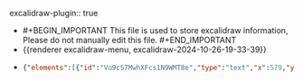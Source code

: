 excalidraw-plugin:: true

- #+BEGIN_IMPORTANT
  This file is used to store excalidraw information, Please do not manually edit this file.
  #+END_IMPORTANT
- {{renderer excalidraw-menu, excalidraw-2024-10-26-19-33-39}}
- ```json
  {"elements":[{"id":"Vu9cS7MwhXFcs1N9WMT8e","type":"text","x":579,"y":268,"width":385.7856140136719,"height":105,"angle":0,"strokeColor":"#1e1e1e","backgroundColor":"transparent","fillStyle":"solid","strokeWidth":2,"strokeStyle":"solid","roughness":1,"opacity":100,"groupIds":[],"frameId":null,"roundness":null,"seed":1539442405,"version":63,"versionNonce":1909127077,"isDeleted":true,"boundElements":null,"updated":1729949894813,"link":null,"locked":false,"text":"Naing Ye Minn\n\nEnterprise Linux Automation","fontSize":28,"fontFamily":1,"textAlign":"left","verticalAlign":"top","baseline":95,"containerId":null,"originalText":"Naing Ye Minn\n\nEnterprise Linux Automation","lineHeight":1.25},{"id":"3FSd1weLWUYtOf1rzoxHA","type":"text","x":617,"y":465,"width":71.31631469726562,"height":35,"angle":0,"strokeColor":"#1e1e1e","backgroundColor":"transparent","fillStyle":"solid","strokeWidth":2,"strokeStyle":"solid","roughness":1,"opacity":100,"groupIds":[],"frameId":null,"roundness":null,"seed":294857989,"version":8,"versionNonce":1148186533,"isDeleted":true,"boundElements":null,"updated":1729949630621,"link":null,"locked":false,"text":"RHCE","fontSize":28,"fontFamily":1,"textAlign":"left","verticalAlign":"top","baseline":25,"containerId":null,"originalText":"RHCE","lineHeight":1.25},{"id":"rnyTss_THtmxTxw29G4J3","type":"text","x":764,"y":490,"width":128.0445556640625,"height":35,"angle":0,"strokeColor":"#1e1e1e","backgroundColor":"transparent","fillStyle":"solid","strokeWidth":2,"strokeStyle":"solid","roughness":1,"opacity":100,"groupIds":[],"frameId":null,"roundness":null,"seed":2095763301,"version":25,"versionNonce":1854146859,"isDeleted":true,"boundElements":null,"updated":1729949630621,"link":null,"locked":false,"text":"RHEL 9.0","fontSize":28,"fontFamily":1,"textAlign":"left","verticalAlign":"top","baseline":25,"containerId":null,"originalText":"RHEL 9.0","lineHeight":1.25},{"id":"aA9U045Y-QWkrcus88fnK","type":"text","x":781,"y":610,"width":99.12042236328125,"height":35,"angle":0,"strokeColor":"#1e1e1e","backgroundColor":"transparent","fillStyle":"solid","strokeWidth":2,"strokeStyle":"solid","roughness":1,"opacity":100,"groupIds":[],"frameId":null,"roundness":null,"seed":1043126533,"version":34,"versionNonce":847033093,"isDeleted":true,"boundElements":null,"updated":1729949630621,"link":null,"locked":false,"text":"RHEL 7","fontSize":28,"fontFamily":1,"textAlign":"left","verticalAlign":"top","baseline":25,"containerId":null,"originalText":"RHEL 7","lineHeight":1.25},{"id":"uKOrZ425rPfJOjbYTRNqa","type":"text","x":761,"y":448,"width":132.41256713867188,"height":35,"angle":0,"strokeColor":"#1e1e1e","backgroundColor":"transparent","fillStyle":"solid","strokeWidth":2,"strokeStyle":"solid","roughness":1,"opacity":100,"groupIds":[],"frameId":null,"roundness":null,"seed":1496507243,"version":28,"versionNonce":1193257931,"isDeleted":true,"boundElements":null,"updated":1729949630621,"link":null,"locked":false,"text":"RHEL 8.0","fontSize":28,"fontFamily":1,"textAlign":"left","verticalAlign":"top","baseline":25,"containerId":null,"originalText":"RHEL 8.0","lineHeight":1.25},{"id":"Vb8mHk0lLEUwstewMcu8Y","type":"text","x":935,"y":464,"width":89.68435668945312,"height":35,"angle":0,"strokeColor":"#1e1e1e","backgroundColor":"transparent","fillStyle":"solid","strokeWidth":2,"strokeStyle":"solid","roughness":1,"opacity":100,"groupIds":[],"frameId":null,"roundness":null,"seed":1300563883,"version":17,"versionNonce":2094664293,"isDeleted":true,"boundElements":null,"updated":1729949630621,"link":null,"locked":false,"text":"Ansible","fontSize":28,"fontFamily":1,"textAlign":"left","verticalAlign":"top","baseline":25,"containerId":null,"originalText":"Ansible","lineHeight":1.25},{"id":"PUTspkF69q9bMFiEwy_7f","type":"text","x":507,"y":366,"width":160.80465698242188,"height":35,"angle":0,"strokeColor":"#1e1e1e","backgroundColor":"transparent","fillStyle":"solid","strokeWidth":2,"strokeStyle":"solid","roughness":1,"opacity":100,"groupIds":[],"frameId":null,"roundness":null,"seed":1946973477,"version":100,"versionNonce":1668366469,"isDeleted":true,"boundElements":null,"updated":1729949918369,"link":null,"locked":false,"text":"AlmaLinux 9","fontSize":28,"fontFamily":1,"textAlign":"left","verticalAlign":"top","baseline":25,"containerId":null,"originalText":"AlmaLinux 9","lineHeight":1.25},{"id":"FE3eVhjb7I_0d6GBnxSJT","type":"text","x":573,"y":443,"width":142.01658630371094,"height":35,"angle":0,"strokeColor":"#1e1e1e","backgroundColor":"transparent","fillStyle":"solid","strokeWidth":2,"strokeStyle":"solid","roughness":1,"opacity":100,"groupIds":[],"frameId":null,"roundness":null,"seed":1654344197,"version":21,"versionNonce":1779343691,"isDeleted":true,"boundElements":null,"updated":1729949865261,"link":null,"locked":false,"text":"VirtualBox","fontSize":28,"fontFamily":1,"textAlign":"left","verticalAlign":"top","baseline":25,"containerId":null,"originalText":"VirtualBox","lineHeight":1.25},{"id":"ncmM0HgQN3NzmFj_mAY3V","type":"text","x":568,"y":511,"width":289.3252258300781,"height":35,"angle":0,"strokeColor":"#1e1e1e","backgroundColor":"transparent","fillStyle":"solid","strokeWidth":2,"strokeStyle":"solid","roughness":1,"opacity":100,"groupIds":[],"frameId":null,"roundness":null,"seed":709743563,"version":32,"versionNonce":2090806501,"isDeleted":true,"boundElements":null,"updated":1729949865261,"link":null,"locked":false,"text":"VMware Workstation ","fontSize":28,"fontFamily":1,"textAlign":"left","verticalAlign":"top","baseline":25,"containerId":null,"originalText":"VMware Workstation ","lineHeight":1.25},{"id":"1P3S-SkDRUn8FBP0wq86R","type":"text","x":1035,"y":449,"width":202.77685546875,"height":140,"angle":0,"strokeColor":"#1e1e1e","backgroundColor":"transparent","fillStyle":"solid","strokeWidth":2,"strokeStyle":"solid","roughness":1,"opacity":100,"groupIds":[],"frameId":null,"roundness":null,"seed":512078821,"version":74,"versionNonce":31604715,"isDeleted":true,"boundElements":null,"updated":1729949865261,"link":null,"locked":false,"text":"VM x 3\n- Control\n- Manged Node\n- Manged Node","fontSize":28,"fontFamily":1,"textAlign":"left","verticalAlign":"top","baseline":130,"containerId":null,"originalText":"VM x 3\n- Control\n- Manged Node\n- Manged Node","lineHeight":1.25},{"id":"wownLJGDiq0rkCRTtA1xB","type":"text","x":691,"y":137,"width":496.0082092285156,"height":45,"angle":0,"strokeColor":"#1e1e1e","backgroundColor":"transparent","fillStyle":"solid","strokeWidth":2,"strokeStyle":"solid","roughness":1,"opacity":100,"groupIds":[],"frameId":null,"roundness":null,"seed":1158877797,"version":56,"versionNonce":1955942213,"isDeleted":false,"boundElements":null,"updated":1729950054700,"link":null,"locked":false,"text":"Enterprise Linux Automation","fontSize":36,"fontFamily":1,"textAlign":"left","verticalAlign":"top","baseline":32,"containerId":null,"originalText":"Enterprise Linux Automation","lineHeight":1.25},{"id":"BXzPsp_CIK_VrMoZ5d1H9","type":"text","x":875,"y":211,"width":96.73202514648438,"height":45,"angle":0,"strokeColor":"#1e1e1e","backgroundColor":"transparent","fillStyle":"solid","strokeWidth":2,"strokeStyle":"solid","roughness":1,"opacity":100,"groupIds":[],"frameId":null,"roundness":null,"seed":1069683333,"version":29,"versionNonce":1645551269,"isDeleted":false,"boundElements":null,"updated":1729950054700,"link":null,"locked":false,"text":"Day 1","fontSize":36,"fontFamily":1,"textAlign":"left","verticalAlign":"top","baseline":32,"containerId":null,"originalText":"Day 1","lineHeight":1.25},{"id":"8fwHM2g1bF2w5a--OxgPk","type":"text","x":817,"y":321,"width":227.4449462890625,"height":35,"angle":0,"strokeColor":"#1e1e1e","backgroundColor":"transparent","fillStyle":"solid","strokeWidth":2,"strokeStyle":"solid","roughness":1,"opacity":100,"groupIds":[],"frameId":null,"roundness":null,"seed":1865745605,"version":36,"versionNonce":378127147,"isDeleted":false,"boundElements":null,"updated":1729950107648,"link":null,"locked":false,"text":"Why Automation?","fontSize":28,"fontFamily":1,"textAlign":"left","verticalAlign":"top","baseline":25,"containerId":null,"originalText":"Why Automation?","lineHeight":1.25},{"id":"wa2w8qycJZdjyJekFKYes","type":"text","x":816,"y":413,"width":250.51705932617188,"height":35,"angle":0,"strokeColor":"#1e1e1e","backgroundColor":"transparent","fillStyle":"solid","strokeWidth":2,"strokeStyle":"solid","roughness":1,"opacity":100,"groupIds":[],"frameId":null,"roundness":null,"seed":463564555,"version":35,"versionNonce":1548905835,"isDeleted":false,"boundElements":null,"updated":1729950299490,"link":null,"locked":false,"text":"Repetitive Tasks ","fontSize":28,"fontFamily":1,"textAlign":"left","verticalAlign":"top","baseline":25,"containerId":null,"originalText":"Repetitive Tasks ","lineHeight":1.25},{"id":"jPdaxb97V5qTTSD_kqEQE","type":"text","x":823,"y":477,"width":354.7054748535156,"height":35,"angle":0,"strokeColor":"#1e1e1e","backgroundColor":"transparent","fillStyle":"solid","strokeWidth":2,"strokeStyle":"solid","roughness":1,"opacity":100,"groupIds":[],"frameId":null,"roundness":null,"seed":661687525,"version":25,"versionNonce":1918229509,"isDeleted":false,"boundElements":null,"updated":1729950615679,"link":null,"locked":false,"text":"Configuration Management","fontSize":28,"fontFamily":1,"textAlign":"left","verticalAlign":"top","baseline":25,"containerId":null,"originalText":"Configuration Management","lineHeight":1.25},{"id":"YCuVANSdMJ7Kt4rT4Blqr","type":"text","x":821,"y":546,"width":307.8892822265625,"height":35,"angle":0,"strokeColor":"#1e1e1e","backgroundColor":"transparent","fillStyle":"solid","strokeWidth":2,"strokeStyle":"solid","roughness":1,"opacity":100,"groupIds":[],"frameId":null,"roundness":null,"seed":9804811,"version":33,"versionNonce":106522955,"isDeleted":false,"boundElements":null,"updated":1729950707673,"link":null,"locked":false,"text":"Mitigate Human Errors","fontSize":28,"fontFamily":1,"textAlign":"left","verticalAlign":"top","baseline":25,"containerId":null,"originalText":"Mitigate Human Errors","lineHeight":1.25},{"id":"Mu4IooiRQycnNg79KeHHn","type":"text","x":833,"y":624,"width":14.00006103515625,"height":35,"angle":0,"strokeColor":"#1e1e1e","backgroundColor":"transparent","fillStyle":"solid","strokeWidth":2,"strokeStyle":"solid","roughness":1,"opacity":100,"groupIds":[],"frameId":null,"roundness":null,"seed":2048739627,"version":2,"versionNonce":1136081515,"isDeleted":true,"boundElements":null,"updated":1729950831686,"link":null,"locked":false,"text":"","fontSize":28,"fontFamily":1,"textAlign":"left","verticalAlign":"top","baseline":25,"containerId":null,"originalText":"","lineHeight":1.25},{"id":"swW-Bd48fsx7zt96b870l","type":"text","x":815,"y":614,"width":422.913818359375,"height":35,"angle":0,"strokeColor":"#1e1e1e","backgroundColor":"transparent","fillStyle":"solid","strokeWidth":2,"strokeStyle":"solid","roughness":1,"opacity":100,"groupIds":[],"frameId":null,"roundness":null,"seed":1453274405,"version":41,"versionNonce":980821733,"isDeleted":false,"boundElements":null,"updated":1729950856153,"link":null,"locked":false,"text":"IaC - Infrastructure as Code","fontSize":28,"fontFamily":1,"textAlign":"left","verticalAlign":"top","baseline":25,"containerId":null,"originalText":"IaC - Infrastructure as Code","lineHeight":1.25},{"id":"68aUtwe24GRsEC9OGKjOo","type":"text","x":910,"y":661,"width":283.52923583984375,"height":35,"angle":0,"strokeColor":"#1e1e1e","backgroundColor":"transparent","fillStyle":"solid","strokeWidth":2,"strokeStyle":"solid","roughness":1,"opacity":100,"groupIds":[],"frameId":null,"roundness":null,"seed":376539595,"version":36,"versionNonce":188080843,"isDeleted":false,"boundElements":null,"updated":1729950972359,"link":null,"locked":false,"text":"Terraform/OpenTofu","fontSize":28,"fontFamily":1,"textAlign":"left","verticalAlign":"top","baseline":25,"containerId":null,"originalText":"Terraform/OpenTofu","lineHeight":1.25},{"id":"ae7R7AuSqHMO8xfYe5tQa","type":"text","x":620,"y":875,"width":283.52923583984375,"height":35,"angle":0,"strokeColor":"#1e1e1e","backgroundColor":"transparent","fillStyle":"solid","strokeWidth":2,"strokeStyle":"solid","roughness":1,"opacity":100,"groupIds":[],"frameId":null,"roundness":null,"seed":1075299307,"version":26,"versionNonce":1988789611,"isDeleted":false,"boundElements":null,"updated":1729951518745,"link":null,"locked":false,"text":"Terraform/OpenTofu","fontSize":28,"fontFamily":1,"textAlign":"left","verticalAlign":"top","baseline":25,"containerId":null,"originalText":"Terraform/OpenTofu","lineHeight":1.25},{"id":"2jCmpM2BSlXzpClQgefzq","type":"text","x":1123,"y":828,"width":89.68435668945312,"height":35,"angle":0,"strokeColor":"#1e1e1e","backgroundColor":"transparent","fillStyle":"solid","strokeWidth":2,"strokeStyle":"solid","roughness":1,"opacity":100,"groupIds":[],"frameId":null,"roundness":null,"seed":989854475,"version":36,"versionNonce":965517323,"isDeleted":false,"boundElements":null,"updated":1729951518745,"link":null,"locked":false,"text":"Ansible","fontSize":28,"fontFamily":1,"textAlign":"left","verticalAlign":"top","baseline":25,"containerId":null,"originalText":"Ansible","lineHeight":1.25},{"id":"zn4YlWsqu0Sc1EpUDQxfC","type":"text","x":1122,"y":887,"width":60.78826904296875,"height":35,"angle":0,"strokeColor":"#1e1e1e","backgroundColor":"transparent","fillStyle":"solid","strokeWidth":2,"strokeStyle":"solid","roughness":1,"opacity":100,"groupIds":[],"frameId":null,"roundness":null,"seed":1319991909,"version":35,"versionNonce":380790443,"isDeleted":false,"boundElements":null,"updated":1729951518745,"link":null,"locked":false,"text":"Chef","fontSize":28,"fontFamily":1,"textAlign":"left","verticalAlign":"top","baseline":25,"containerId":null,"originalText":"Chef","lineHeight":1.25},{"id":"QCGCHsMC9Qt0g92_o2A_X","type":"text","x":1124,"y":939,"width":93.15640258789062,"height":35,"angle":0,"strokeColor":"#1e1e1e","backgroundColor":"transparent","fillStyle":"solid","strokeWidth":2,"strokeStyle":"solid","roughness":1,"opacity":100,"groupIds":[],"frameId":null,"roundness":null,"seed":1510917,"version":42,"versionNonce":1688623435,"isDeleted":false,"boundElements":null,"updated":1729951518745,"link":null,"locked":false,"text":"Puppet","fontSize":28,"fontFamily":1,"textAlign":"left","verticalAlign":"top","baseline":25,"containerId":null,"originalText":"Puppet","lineHeight":1.25},{"id":"JGHOQE_cFDNK_-zR5a2Nz","type":"text","x":616,"y":817,"width":217.3089141845703,"height":35,"angle":0,"strokeColor":"#1e1e1e","backgroundColor":"transparent","fillStyle":"solid","strokeWidth":2,"strokeStyle":"solid","roughness":1,"opacity":100,"groupIds":[],"frameId":null,"roundness":null,"seed":98014411,"version":70,"versionNonce":1086519275,"isDeleted":false,"boundElements":null,"updated":1729951518745,"link":null,"locked":false,"text":"Cloud Formation","fontSize":28,"fontFamily":1,"textAlign":"left","verticalAlign":"top","baseline":25,"containerId":null,"originalText":"Cloud Formation","lineHeight":1.25},{"id":"xYpZyrVYJ5PVfbMShq56D","type":"text","x":1123,"y":1002,"width":136.2765655517578,"height":35,"angle":0,"strokeColor":"#1e1e1e","backgroundColor":"transparent","fillStyle":"solid","strokeWidth":2,"strokeStyle":"solid","roughness":1,"opacity":100,"groupIds":[],"frameId":null,"roundness":null,"seed":1696588107,"version":42,"versionNonce":957530763,"isDeleted":false,"boundElements":null,"updated":1729951518745,"link":null,"locked":false,"text":"Saltstack","fontSize":28,"fontFamily":1,"textAlign":"left","verticalAlign":"top","baseline":25,"containerId":null,"originalText":"Saltstack","lineHeight":1.25},{"id":"QCobhluPEZISVKzfRtw8S","type":"text","x":642,"y":755,"width":51.96821594238281,"height":35,"angle":0,"strokeColor":"#1e1e1e","backgroundColor":"transparent","fillStyle":"solid","strokeWidth":2,"strokeStyle":"solid","roughness":1,"opacity":100,"groupIds":[],"frameId":null,"roundness":null,"seed":2026822245,"version":14,"versionNonce":113985739,"isDeleted":false,"boundElements":null,"updated":1729951558369,"link":null,"locked":false,"text":"IaC","fontSize":28,"fontFamily":1,"textAlign":"left","verticalAlign":"top","baseline":25,"containerId":null,"originalText":"IaC","lineHeight":1.25},{"id":"86FqzZagiYGEvODhXZ41u","type":"text","x":1111,"y":759,"width":315.95330810546875,"height":35,"angle":0,"strokeColor":"#1e1e1e","backgroundColor":"transparent","fillStyle":"solid","strokeWidth":2,"strokeStyle":"solid","roughness":1,"opacity":100,"groupIds":[],"frameId":null,"roundness":null,"seed":1855130277,"version":51,"versionNonce":2120208933,"isDeleted":false,"boundElements":null,"updated":1729951542834,"link":null,"locked":false,"text":"Automation/ConfigMgmt","fontSize":28,"fontFamily":1,"textAlign":"left","verticalAlign":"top","baseline":25,"containerId":null,"originalText":"Automation/ConfigMgmt","lineHeight":1.25},{"id":"E2UIMNGsd0up1NCOqKrTQ","type":"text","x":674,"y":1109,"width":115.30804443359375,"height":45,"angle":0,"strokeColor":"#1e1e1e","backgroundColor":"transparent","fillStyle":"solid","strokeWidth":2,"strokeStyle":"solid","roughness":1,"opacity":100,"groupIds":[],"frameId":null,"roundness":null,"seed":283796197,"version":19,"versionNonce":1611776683,"isDeleted":false,"boundElements":null,"updated":1729952291003,"link":null,"locked":false,"text":"Ansible","fontSize":36,"fontFamily":1,"textAlign":"left","verticalAlign":"top","baseline":32,"containerId":null,"originalText":"Ansible","lineHeight":1.25},{"id":"EVAmFa3Dogau9bVxLzWgX","type":"text","x":682,"y":1176,"width":155.2046356201172,"height":140,"angle":0,"strokeColor":"#1e1e1e","backgroundColor":"transparent","fillStyle":"solid","strokeWidth":2,"strokeStyle":"solid","roughness":1,"opacity":100,"groupIds":[],"frameId":null,"roundness":null,"seed":1773670443,"version":67,"versionNonce":28980555,"isDeleted":false,"boundElements":null,"updated":1729952291003,"link":null,"locked":false,"text":"- Agentless\n  - ssh\n  - WinRM\n- Push","fontSize":28,"fontFamily":1,"textAlign":"left","verticalAlign":"top","baseline":130,"containerId":null,"originalText":"- Agentless\n  - ssh\n  - WinRM\n- Push","lineHeight":1.25},{"id":"6NxJCccWzy8LXlYVeXzwZ","type":"text","x":1100,"y":1103,"width":119.77203369140625,"height":45,"angle":0,"strokeColor":"#1e1e1e","backgroundColor":"transparent","fillStyle":"solid","strokeWidth":2,"strokeStyle":"solid","roughness":1,"opacity":100,"groupIds":[],"frameId":null,"roundness":null,"seed":846796101,"version":27,"versionNonce":1190876139,"isDeleted":false,"boundElements":null,"updated":1729952291003,"link":null,"locked":false,"text":"Puppet","fontSize":36,"fontFamily":1,"textAlign":"left","verticalAlign":"top","baseline":32,"containerId":null,"originalText":"Puppet","lineHeight":1.25},{"id":"3biHIBPMYeg0FTbAXj5Ka","type":"text","x":1099,"y":1174,"width":192.97679138183594,"height":70,"angle":0,"strokeColor":"#1e1e1e","backgroundColor":"transparent","fillStyle":"solid","strokeWidth":2,"strokeStyle":"solid","roughness":1,"opacity":100,"groupIds":[],"frameId":null,"roundness":null,"seed":1809975429,"version":47,"versionNonce":266313355,"isDeleted":false,"boundElements":null,"updated":1729952291003,"link":null,"locked":false,"text":"- Agent-based\n- Pull","fontSize":28,"fontFamily":1,"textAlign":"left","verticalAlign":"top","baseline":60,"containerId":null,"originalText":"- Agent-based\n- Pull","lineHeight":1.25},{"id":"QEFaI7bxtDipOZuUZTw4Z","type":"text","x":1125,"y":1293,"width":14.00006103515625,"height":35,"angle":0,"strokeColor":"#1e1e1e","backgroundColor":"transparent","fillStyle":"solid","strokeWidth":2,"strokeStyle":"solid","roughness":1,"opacity":100,"groupIds":[],"frameId":null,"roundness":null,"seed":2130585829,"version":2,"versionNonce":1838871461,"isDeleted":true,"boundElements":null,"updated":1729952047777,"link":null,"locked":false,"text":"","fontSize":28,"fontFamily":1,"textAlign":"left","verticalAlign":"top","baseline":25,"containerId":null,"originalText":"","lineHeight":1.25},{"id":"-v5snREcynI5TWzRTG99T","type":"text","x":679,"y":1329,"width":115.38847351074219,"height":35,"angle":0,"strokeColor":"#1e1e1e","backgroundColor":"transparent","fillStyle":"solid","strokeWidth":2,"strokeStyle":"solid","roughness":1,"opacity":100,"groupIds":[],"frameId":null,"roundness":null,"seed":193060235,"version":60,"versionNonce":1461818667,"isDeleted":false,"boundElements":null,"updated":1729952291003,"link":null,"locked":false,"text":"- Python","fontSize":28,"fontFamily":1,"textAlign":"left","verticalAlign":"top","baseline":25,"containerId":null,"originalText":"- Python","lineHeight":1.25},{"id":"tXk0FwE2x7HBS8dBcajfB","type":"text","x":678,"y":1378,"width":230.04896545410156,"height":35,"angle":0,"strokeColor":"#1e1e1e","backgroundColor":"transparent","fillStyle":"solid","strokeWidth":2,"strokeStyle":"solid","roughness":1,"opacity":100,"groupIds":[],"frameId":null,"roundness":null,"seed":1249519909,"version":25,"versionNonce":659476389,"isDeleted":false,"boundElements":null,"updated":1729952439784,"link":null,"locked":false,"text":"- Cross platform","fontSize":28,"fontFamily":1,"textAlign":"left","verticalAlign":"top","baseline":25,"containerId":null,"originalText":"- Cross platform","lineHeight":1.25},{"id":"kPRvbmCeWRShRtEa3b66m","type":"text","x":683,"y":1431,"width":350.9254455566406,"height":35,"angle":0,"strokeColor":"#1e1e1e","backgroundColor":"transparent","fillStyle":"solid","strokeWidth":2,"strokeStyle":"solid","roughness":1,"opacity":100,"groupIds":[],"frameId":null,"roundness":null,"seed":67933451,"version":34,"versionNonce":275033611,"isDeleted":false,"boundElements":null,"updated":1729952724743,"link":null,"locked":false,"text":"- Human Readable (YAML)","fontSize":28,"fontFamily":1,"textAlign":"left","verticalAlign":"top","baseline":25,"containerId":null,"originalText":"- Human Readable (YAML)","lineHeight":1.25},{"id":"mx3Wkc7K35Dd-EtP3zc8J","type":"text","x":680,"y":1477,"width":344.96142578125,"height":35,"angle":0,"strokeColor":"#1e1e1e","backgroundColor":"transparent","fillStyle":"solid","strokeWidth":2,"strokeStyle":"solid","roughness":1,"opacity":100,"groupIds":[],"frameId":null,"roundness":null,"seed":1046447915,"version":42,"versionNonce":1904200715,"isDeleted":false,"boundElements":null,"updated":1729953123590,"link":null,"locked":false,"text":"- Easy to manage in VCS","fontSize":28,"fontFamily":1,"textAlign":"left","verticalAlign":"top","baseline":25,"containerId":null,"originalText":"- Easy to manage in VCS","lineHeight":1.25},{"id":"71UukIxhHSbDo32fQ9dto","type":"text","x":1291,"y":1287,"width":282.29718017578125,"height":105,"angle":0,"strokeColor":"#1e1e1e","backgroundColor":"transparent","fillStyle":"solid","strokeWidth":2,"strokeStyle":"solid","roughness":1,"opacity":100,"groupIds":[],"frameId":null,"roundness":null,"seed":1207211781,"version":86,"versionNonce":1715318789,"isDeleted":false,"boundElements":null,"updated":1729953940564,"link":null,"locked":false,"text":"AlmaLinux (Minimal)\n- Control Node x 1\n- Managed Host x 2","fontSize":28,"fontFamily":1,"textAlign":"left","verticalAlign":"top","baseline":95,"containerId":null,"originalText":"AlmaLinux (Minimal)\n- Control Node x 1\n- Managed Host x 2","lineHeight":1.25},{"id":"8aEjmL0chWxvDIsa2xVyR","type":"text","x":686,"y":1578,"width":491.99005126953125,"height":210,"angle":0,"strokeColor":"#1e1e1e","backgroundColor":"transparent","fillStyle":"solid","strokeWidth":2,"strokeStyle":"solid","roughness":1,"opacity":100,"groupIds":[],"frameId":null,"roundness":null,"seed":95588901,"version":138,"versionNonce":179034149,"isDeleted":false,"boundElements":null,"updated":1729955033701,"link":null,"locked":false,"text":"Use Cases\n- Configuration Management\n- Provisioning (VM, Cloud Resources)\n- Application Deployment \n- CI/CD\n- Patching","fontSize":28,"fontFamily":1,"textAlign":"left","verticalAlign":"top","baseline":200,"containerId":null,"originalText":"Use Cases\n- Configuration Management\n- Provisioning (VM, Cloud Resources)\n- Application Deployment \n- CI/CD\n- Patching","lineHeight":1.25}],"files":{},"appState":{"gridSize":null,"viewBackgroundColor":"#ffffff","zoom":{"value":1},"offsetTop":20,"offsetLeft":0,"scrollX":0,"scrollY":-1080,"viewModeEnabled":false,"zenModeEnabled":false}}
  ```